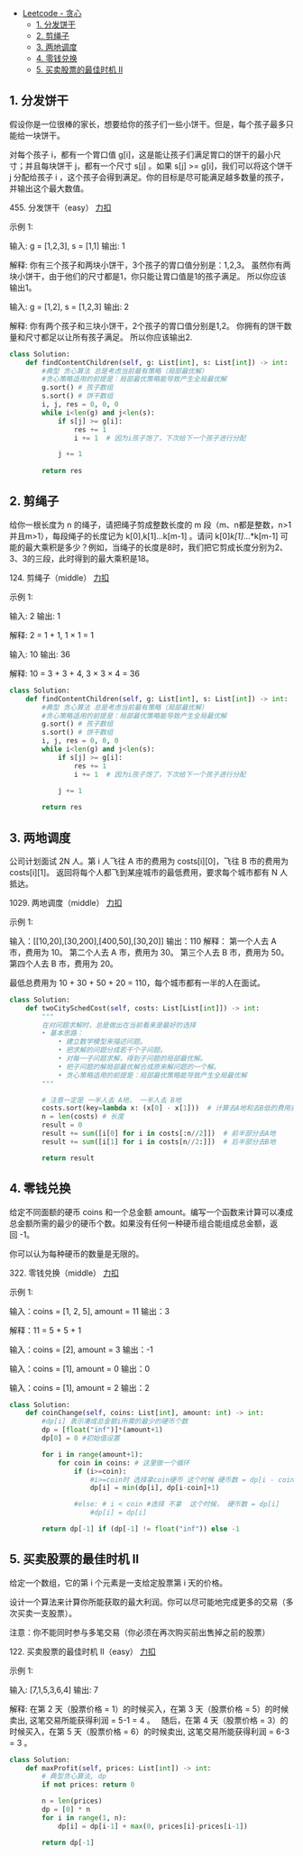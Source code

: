 <!-- GFM-TOC -->
* [Leetcode - 贪心](#leetcode-题解---贪心)
    * [1. 分发饼干](#1-分发饼干)
    * [2. 剪绳子](#2-剪绳子)
    * [3. 两地调度](#3-两地调度)
    * [4. 零钱兑换](#4-零钱兑换)
    * [5. 买卖股票的最佳时机 II](#5-买卖股票的最佳时机-II)
<!-- GFM-TOC -->

## 1. 分发饼干
假设你是一位很棒的家长，想要给你的孩子们一些小饼干。但是，每个孩子最多只能给一块饼干。

对每个孩子 i，都有一个胃口值 g[i]，这是能让孩子们满足胃口的饼干的最小尺寸；并且每块饼干 j，都有一个尺寸 s[j] 。如果 s[j] >= g[i]，我们可以将这个饼干 j 分配给孩子 i ，这个孩子会得到满足。你的目标是尽可能满足越多数量的孩子，并输出这个最大数值。

455\. 分发饼干（easy） [力扣](https://leetcode-cn.com/problems/assign-cookies/description/)

示例 1:

输入: g = [1,2,3], s = [1,1]
输出: 1

解释: 
你有三个孩子和两块小饼干，3个孩子的胃口值分别是：1,2,3。
虽然你有两块小饼干，由于他们的尺寸都是1，你只能让胃口值是1的孩子满足。
所以你应该输出1。

输入: g = [1,2], s = [1,2,3]
输出: 2

解释: 
你有两个孩子和三块小饼干，2个孩子的胃口值分别是1,2。
你拥有的饼干数量和尺寸都足以让所有孩子满足。
所以你应该输出2.

```python
class Solution:
    def findContentChildren(self, g: List[int], s: List[int]) -> int:
        #典型 贪心算法 总是考虑当前最有策略（局部最优解）
        #贪心策略适用的前提是：局部最优策略能导致产生全局最优解
        g.sort() # 孩子数组
        s.sort() # 饼干数组
        i, j, res = 0, 0, 0
        while i<len(g) and j<len(s):
            if s[j] >= g[i]:
                res += 1
                i += 1  # 因为i孩子饱了，下次给下一个孩子进行分配

            j += 1
        
        return res

``` 

## 2. 剪绳子
给你一根长度为 n 的绳子，请把绳子剪成整数长度的 m 段（m、n都是整数，n>1并且m>1），每段绳子的长度记为 k[0],k[1]...k[m-1] 。请问 k[0]*k[1]*...*k[m-1] 可能的最大乘积是多少？例如，当绳子的长度是8时，我们把它剪成长度分别为2、3、3的三段，此时得到的最大乘积是18。

124\. 剪绳子（middle） [力扣](https://leetcode-cn.com/problems/jian-sheng-zi-lcof/description/)

示例 1:

输入: 2
输出: 1

解释: 2 = 1 + 1, 1 × 1 = 1

输入: 10
输出: 36

解释: 10 = 3 + 3 + 4, 3 × 3 × 4 = 36

```python
class Solution:
    def findContentChildren(self, g: List[int], s: List[int]) -> int:
        #典型 贪心算法 总是考虑当前最有策略（局部最优解）
        #贪心策略适用的前提是：局部最优策略能导致产生全局最优解
        g.sort() # 孩子数组
        s.sort() # 饼干数组
        i, j, res = 0, 0, 0
        while i<len(g) and j<len(s):
            if s[j] >= g[i]:
                res += 1
                i += 1  # 因为i孩子饱了，下次给下一个孩子进行分配

            j += 1
        
        return res

``` 

## 3. 两地调度
公司计划面试 2N 人。第 i 人飞往 A 市的费用为 costs[i][0]，飞往 B 市的费用为 costs[i][1]。
返回将每个人都飞到某座城市的最低费用，要求每个城市都有 N 人抵达。

1029\. 两地调度（middle） [力扣](https://leetcode-cn.com/problems/two-city-scheduling/description/)

示例 1:

输入：[[10,20],[30,200],[400,50],[30,20]]
输出：110
解释：
第一个人去 A 市，费用为 10。
第二个人去 A 市，费用为 30。
第三个人去 B 市，费用为 50。
第四个人去 B 市，费用为 20。

最低总费用为 10 + 30 + 50 + 20 = 110，每个城市都有一半的人在面试。


```python
class Solution:
    def twoCitySchedCost(self, costs: List[List[int]]) -> int:
        """
        在对问题求解时，总是做出在当前看来是最好的选择
        • 基本思路：
            • 建立数学模型来描述问题。
            • 把求解的问题分成若干个子问题。
            • 对每一子问题求解，得到子问题的局部最优解。
            • 把子问题的解局部最优解合成原来解问题的一个解。
            • 贪心策略适用的前提是：局部最优策略能导致产生全局最优解
        """

        # 注意一定是 一半人去 A地， 一半人去 B地
        costs.sort(key=lambda x: (x[0] - x[1]))  # 计算去A地和去B低的费用差，然后按照费用差排序
        n = len(costs) # 长度
        result = 0
        result += sum([i[0] for i in costs[:n//2]])  # 前半部分去A地
        result += sum([i[1] for i in costs[n//2:]])  # 后半部分去B地

        return result

``` 

## 4. 零钱兑换
给定不同面额的硬币 coins 和一个总金额 amount。编写一个函数来计算可以凑成总金额所需的最少的硬币个数。如果没有任何一种硬币组合能组成总金额，返回 -1。

你可以认为每种硬币的数量是无限的。

322\. 零钱兑换（middle） [力扣](https://leetcode-cn.com/problems/coin-change/description/)

示例 1:

输入：coins = [1, 2, 5], amount = 11
输出：3 

解释：11 = 5 + 5 + 1

输入：coins = [2], amount = 3
输出：-1

输入：coins = [1], amount = 0
输出：0

输入：coins = [1], amount = 2
输出：2

```python
class Solution:
    def coinChange(self, coins: List[int], amount: int) -> int:
        #dp[i] 表示凑成总金额i所需的最少的硬币个数
        dp = [float("inf")]*(amount+1)
        dp[0] = 0 #初始值设置

        for i in range(amount+1):
            for coin in coins: # 这里做一个循环
                if (i>=coin):
                    #i>=coin时 选择拿coin硬币 这个时候 硬币数 = dp[i - coin] + 1
                    dp[i] = min(dp[i], dp[i-coin]+1)

                #else: # i < coin #选择 不拿  这个时候， 硬币数 = dp[i]
                    #dp[i] = dp[i]

        return dp[-1] if (dp[-1] != float("inf")) else -1

``` 

## 5. 买卖股票的最佳时机 II
给定一个数组，它的第 i 个元素是一支给定股票第 i 天的价格。

设计一个算法来计算你所能获取的最大利润。你可以尽可能地完成更多的交易（多次买卖一支股票）。

注意：你不能同时参与多笔交易（你必须在再次购买前出售掉之前的股票）

122\. 买卖股票的最佳时机 II（easy） [力扣](https://leetcode-cn.com/problems/best-time-to-buy-and-sell-stock-ii/description/)

示例 1:

输入: [7,1,5,3,6,4]
输出: 7

解释: 在第 2 天（股票价格 = 1）的时候买入，在第 3 天（股票价格 = 5）的时候卖出, 这笔交易所能获得利润 = 5-1 = 4 。
     随后，在第 4 天（股票价格 = 3）的时候买入，在第 5 天（股票价格 = 6）的时候卖出, 这笔交易所能获得利润 = 6-3 = 3 。

```python
class Solution:
    def maxProfit(self, prices: List[int]) -> int:
        # 典型贪心算法, dp
        if not prices: return 0

        n = len(prices)
        dp = [0] * n
        for i in range(1, n):
            dp[i] = dp[i-1] + max(0, prices[i]-prices[i-1])

        return dp[-1]

``` 
